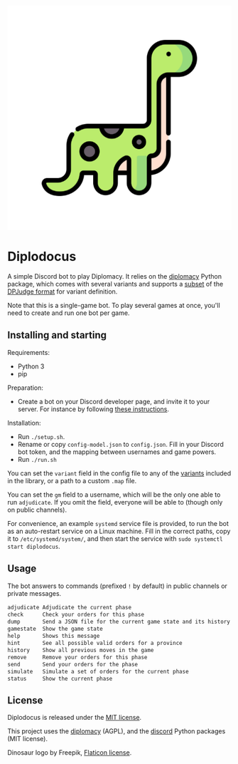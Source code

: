 ![Dino](dinosaur.png)

# Diplodocus

A simple Discord bot to play Diplomacy. It relies on the [diplomacy](https://github.com/diplomacy/diplomacy) Python package, which comes with several variants and supports a [subset](https://github.com/diplomacy/diplomacy/blob/master/diplomacy/README_MAPS.txt) of the [DPJudge format](http://uk.diplom.org/?page=Map) for variant definition.

Note that this is a single-game bot. To play several games at once, you'll need to create and run one bot per game.

## Installing and starting

Requirements:

- Python 3
- pip

Preparation:

- Create a bot on your Discord developer page, and invite it to your server. For instance by following [these instructions](https://discordpy.readthedocs.io/en/stable/discord.html).

Installation:

- Run `./setup.sh`.
- Rename or copy `config-model.json` to `config.json`. Fill in your Discord bot token, and the mapping between usernames and game powers.
- Run `./run.sh`

You can set the `variant` field in the config file to any of the [variants](https://github.com/diplomacy/diplomacy/tree/master/diplomacy/maps) included in the library, or a path to a custom `.map` file.

You can set the `gm` field to a username, which will be the only one able to run `adjudicate`. If you omit the field, everyone will be able to (though only on public channels).

For convenience, an example `systemd` service file is provided, to run the bot as an auto-restart service on a Linux machine. Fill in the correct paths, copy it to `/etc/systemd/system/`, and then start the service with `sudo systemctl start diplodocus`.

## Usage

The bot answers to commands (prefixed `!` by default) in public channels or private messages.

```
adjudicate Adjudicate the current phase
check      Check your orders for this phase
dump       Send a JSON file for the current game state and its history
gamestate  Show the game state
help       Shows this message
hint       See all possible valid orders for a province
history    Show all previous moves in the game
remove     Remove your orders for this phase
send       Send your orders for the phase
simulate   Simulate a set of orders for the current phase
status     Show the current phase
```

## License

Diplodocus is released under the [MIT license](LICENSE).

This project uses the [diplomacy](https://github.com/diplomacy/diplomacy) (AGPL), and the [discord](https://github.com/Rapptz/discord.py) Python packages (MIT license).

Dinosaur logo by Freepik, [Flaticon license](https://www.flaticon.com/free-icon/dinosaur_8013688).
